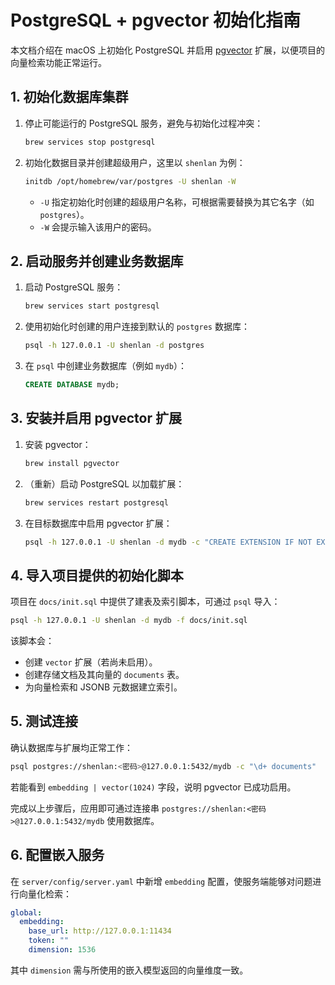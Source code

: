 # PostgreSQL + pgvector 初始化指南

本文档介绍在 macOS 上初始化 PostgreSQL 并启用 [pgvector](https://github.com/pgvector/pgvector) 扩展，以便项目的向量检索功能正常运行。

## 1. 初始化数据库集群
1. 停止可能运行的 PostgreSQL 服务，避免与初始化过程冲突：
   ```bash
   brew services stop postgresql
   ```
2. 初始化数据目录并创建超级用户，这里以 `shenlan` 为例：
   ```bash
   initdb /opt/homebrew/var/postgres -U shenlan -W
   ```
   - `-U` 指定初始化时创建的超级用户名称，可根据需要替换为其它名字（如 `postgres`）。
   - `-W` 会提示输入该用户的密码。

## 2. 启动服务并创建业务数据库
1. 启动 PostgreSQL 服务：
   ```bash
   brew services start postgresql
   ```
2. 使用初始化时创建的用户连接到默认的 `postgres` 数据库：
   ```bash
   psql -h 127.0.0.1 -U shenlan -d postgres
   ```
3. 在 `psql` 中创建业务数据库（例如 `mydb`）：
   ```sql
   CREATE DATABASE mydb;
   ```

## 3. 安装并启用 pgvector 扩展
1. 安装 pgvector：
   ```bash
   brew install pgvector
   ```
2. （重新）启动 PostgreSQL 以加载扩展：
   ```bash
   brew services restart postgresql
   ```
3. 在目标数据库中启用 pgvector 扩展：
   ```bash
   psql -h 127.0.0.1 -U shenlan -d mydb -c "CREATE EXTENSION IF NOT EXISTS vector;"
   ```

## 4. 导入项目提供的初始化脚本
项目在 `docs/init.sql` 中提供了建表及索引脚本，可通过 `psql` 导入：
```bash
psql -h 127.0.0.1 -U shenlan -d mydb -f docs/init.sql
```
该脚本会：
- 创建 `vector` 扩展（若尚未启用）。
- 创建存储文档及其向量的 `documents` 表。
- 为向量检索和 JSONB 元数据建立索引。

## 5. 测试连接
确认数据库与扩展均正常工作：
```bash
psql postgres://shenlan:<密码>@127.0.0.1:5432/mydb -c "\d+ documents"
```
若能看到 `embedding | vector(1024)` 字段，说明 pgvector 已成功启用。

完成以上步骤后，应用即可通过连接串 `postgres://shenlan:<密码>@127.0.0.1:5432/mydb` 使用数据库。

## 6. 配置嵌入服务

在 `server/config/server.yaml` 中新增 `embedding` 配置，使服务端能够对问题进行向量化检索：

```yaml
global:
  embedding:
    base_url: http://127.0.0.1:11434
    token: ""
    dimension: 1536
```

其中 `dimension` 需与所使用的嵌入模型返回的向量维度一致。
